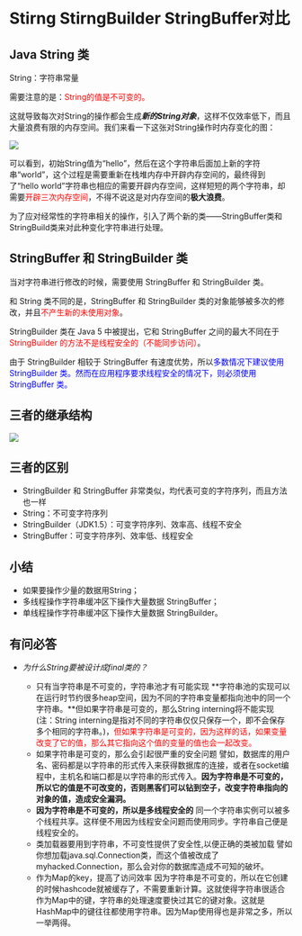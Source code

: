 # Stirng StirngBuilder StringBuffer对比

## Java String 类

String：字符串常量

需要注意的是：<font color=red>String的值是不可变的。</font>

这就导致每次对String的操作都会生成***新的String对象***，这样不仅效率低下，而且大量浪费有限的内存空间。我们来看一下这张对String操作时内存变化的图：

![](D:\Work\TyporaNotes\note\面试题\pict\string.png)

可以看到，初始String值为“hello”，然后在这个字符串后面加上新的字符串“world”，这个过程是需要重新在栈堆内存中开辟内存空间的，最终得到了“hello world”字符串也相应的需要开辟内存空间，这样短短的两个字符串，却需要<font color=red>开辟三次内存空间</font>，不得不说这是对内存空间的**极大浪费**。

为了应对经常性的字符串相关的操作，引入了两个新的类——StringBuffer类和StringBuild类来对此种变化字符串进行处理。

## StringBuffer 和 StringBuilder 类

当对字符串进行修改的时候，需要使用 StringBuffer 和 StringBuilder 类。

和 String 类不同的是，StringBuffer 和 StringBuilder 类的对象能够被多次的修改，并且<font color=red>不产生新的未使用对象</font>。

StringBuilder 类在 Java 5 中被提出，它和 StringBuffer 之间的最大不同在于<font color=red> StringBuilder 的方法不是线程安全的（不能同步访问）</font>。

[^线程安全]: 线程安全就是多线程访问时，采用了加锁机制，当一个线程访问该类的某个数据时，进行保护，其他线程不能进行访问直到该线程读取完，其他线程才可以使用。不会出现数据不一致或者数据污染。
[^线程不安全]: 线程不安全就是不提供数据访问保护，有可能出现多个线程先后更改数据造成所得到的数据时脏数据。

由于 StringBuilder 相较于 StringBuffer 有速度优势，所以<font color=blue>多数情况下建议使用 StringBuilder 类。然而在应用程序要求线程安全的情况下，则必须使用 StringBuffer 类。</font>

## 三者的继承结构

![](D:\Work\TyporaNotes\note\面试题\pict\继承结构.png)

## 三者的区别

* StringBuilder 和 StringBuffer 非常类似，均代表可变的字符序列，而且方法也一样
* String：不可变字符序列
* StringBuilder（JDK1.5）：可变字符序列、效率高、线程不安全
* StringBuffer：可变字符序列、效率低、线程安全

## 小结

* 如果要操作少量的数据用String；
* 多线程操作字符串缓冲区下操作大量数据 StringBuffer；
* 单线程操作字符串缓冲区下操作大量数据 StringBuilder。



## 有问必答

* *为什么String要被设计成final类的？*

  * 只有当字符串是不可变的，字符串池才有可能实现
    **字符串池的实现可以在运行时节约很多heap空间，因为不同的字符串变量都指向池中的同一个字符串。**但如果字符串是可变的，那么String interning将不能实现(注：String interning是指对不同的字符串仅仅只保存一个，即不会保存多个相同的字符串。)，<font color=red>但如果字符串是可变的，因为这样的话，如果变量改变了它的值，那么其它指向这个值的变量的值也会一起改变。</font>
  * 如果字符串是可变的，那么会引起很严重的安全问题
    譬如，数据库的用户名、密码都是以字符串的形式传入来获得数据库的连接，或者在socket编程中，主机名和端口都是以字符串的形式传入。**因为字符串是不可变的，所以它的值是不可改变的，否则黑客们可以钻到空子，改变字符串指向的对象的值，造成安全漏洞。**
  * **因为字符串是不可变的，所以是多线程安全的**
    同一个字符串实例可以被多个线程共享。这样便不用因为线程安全问题而使用同步。字符串自己便是线程安全的。
  * 类加载器要用到字符串，不可变性提供了安全性,以便正确的类被加载
    譬如你想加载java.sql.Connection类，而这个值被改成了myhacked.Connection，那么会对你的数据库造成不可知的破坏。
  * 作为Map的key，提高了访问效率
    因为字符串是不可变的，所以在它创建的时候hashcode就被缓存了，不需要重新计算。这就使得字符串很适合作为Map中的键，字符串的处理速度要快过其它的键对象。这就是HashMap中的键往往都使用字符串。因为Map使用得也是非常之多，所以一举两得。

  